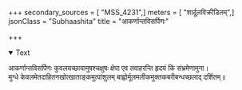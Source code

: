 +++
secondary_sources = [ "MSS_4231",]
meters = [ "शार्दूलविक्रीडितम्",]
jsonClass = "Subhaashita"
title = "आकर्णान्तविसर्पिणः"

+++

<details open><summary>Text</summary>

आकर्णान्तविसर्पिणः कुवलयच्छायामुषश्चक्षुषः क्षेपा एव तवाहरन्ति हृदयं किं संभ्रमेणामुना।  
मुग्धे केवलमेतदाहितनखोत्खाताङ्कमुत्पांशुलम् बाह्वोर्मूलमलीकमुक्तकबरीबन्धच्छलाद् दर्शितम्॥
</details>
